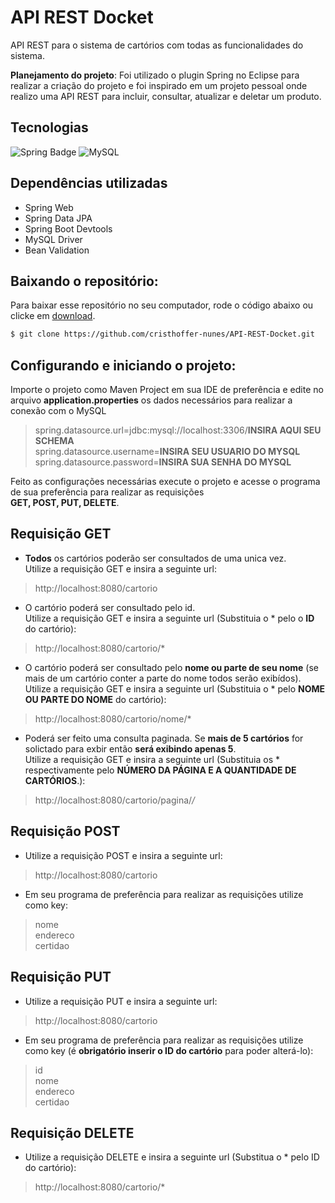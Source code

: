 # API REST Docket

API REST para o sistema de cartórios com todas as funcionalidades do sistema.

**Planejamento do projeto**: Foi utilizado o plugin Spring no Eclipse para realizar a criação do projeto e foi inspirado em um projeto pessoal onde realizo uma API REST para incluir, consultar, atualizar e deletar um produto.

## Tecnologias
![Spring Badge](https://img.shields.io/badge/Spring-6DB33F?style=for-the-badge&logo=spring&logoColor=white)
![MySQL](https://img.shields.io/badge/MySQL-00000F?style=for-the-badge&logo=mysql&logoColor=white)

## Dependências utilizadas

* Spring Web
* Spring Data JPA
* Spring Boot Devtools
* MySQL Driver
* Bean Validation

## Baixando o repositório:

Para baixar esse repositório no seu computador, rode o código abaixo ou clicke em [download](https://github.com/cristhoffer-nunes/API-REST-Docket/archive/main.zip).

```bash
$ git clone https://github.com/cristhoffer-nunes/API-REST-Docket.git
```

## Configurando e iniciando o projeto: 

Importe o projeto como Maven Project em sua IDE de preferência e edite no arquivo **application.properties** os dados necessários para realizar a conexão com o MySQL

> spring.datasource.url=jdbc:mysql://localhost:3306/**INSIRA AQUI SEU SCHEMA** <br>
spring.datasource.username=**INSIRA SEU USUARIO DO MYSQL** <br>
spring.datasource.password=**INSIRA SUA SENHA DO MYSQL** <br>

Feito as configurações necessárias execute o projeto e acesse o programa de sua preferência para realizar as requisições <br> **GET, POST, PUT, DELETE**.
 

## Requisição GET
* **Todos** os cartórios poderão ser consultados de uma unica vez. <br>
Utilize a requisição GET e insira a seguinte url: 
> http://localhost:8080/cartorio

* O cartório poderá ser consultado pelo id. <br>
Utilize a requisição GET e insira a seguinte url (Substituia o  * pelo o **ID** do cartório): 
> http://localhost:8080/cartorio/*

* O cartório poderá ser consultado pelo **nome ou parte de seu nome** (se mais de um cartório conter a parte do nome todos serão exibídos). <br>
Utilize a requisição GET e insira a seguinte url (Substituia o  * pelo **NOME OU PARTE DO NOME** do cartório): 
> http://localhost:8080/cartorio/nome/*

* Poderá ser feito uma consulta paginada. Se **mais de 5 cartórios** for solictado para exbir então **será exibindo apenas 5**. <br>
Utilize a requisição GET e insira a seguinte url (Substituia os * respectivamente pelo **NÚMERO DA PÁGINA E A QUANTIDADE DE CARTÓRIOS**.): 
> http://localhost:8080/cartorio/pagina/*/*

## Requisição POST
* Utilize a requisição POST e insira a seguinte url: 
> http://localhost:8080/cartorio
* Em seu programa de preferência para realizar as requisições utilize como key: <br>
> nome <br>
> endereco <br>
> certidao <br>

## Requisição PUT
* Utilize a requisição PUT e insira a seguinte url:
> http://localhost:8080/cartorio
* Em seu programa de preferência para realizar as requisições utilize como key (é **obrigatório inserir o ID do cartório** para poder alterá-lo): <br>
> id <br>
> nome <br>
> endereco <br>
> certidao <br>

## Requisição DELETE
* Utilize a requisição DELETE e insira a seguinte url (Substitua o * pelo ID do cartório):
> http://localhost:8080/cartorio/*



